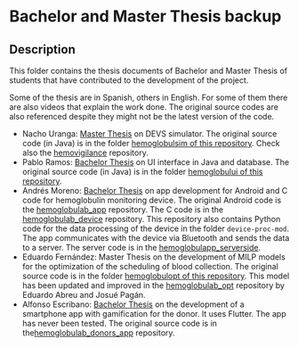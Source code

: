 # Bachelor and Master Thesis backup

## Description

This folder contains the thesis documents of Bachelor and Master Thesis of students that have contributed to the development of the project. 

Some of the thesis are in Spanish, others in English. For some of them there are also videos that explain the work done. The original source codes are also referenced despite they might not be the latest version of the code. 

- Nacho Uranga: [Master Thesis](https://youtu.be/VVGAXvXanxs) on DEVS simulator. The original source code (in Java) is in the folder [hemoglobulsim of this repository](https://github.com/greenlsi/hemoglobulab_MSO/tree/master/hemoglobulsim). Check also the [hemovigilance](https://github.com/greenlsi/hemovigilance) repository.
- Pablo Ramos: [Bachelor Thesis](https://youtu.be/H48Uh2r7KfQ) on UI interface in Java and database. The original source code (in Java) is in the folder [hemoglobului of this repository](https://github.com/greenlsi/hemoglobulab_MSO/tree/master/hemoglobului/java).
- Andrés Moreno: [Bachelor Thesis](https://youtu.be/hqC6O5XZ8tI) on app development for Android and C code for hemoglobulin monitoring device. The original Android code is the [hemoglobulab_app](https://github.com/greenlsi/hemoglobulab_app) repository. The C code is in the [hemoglobulab_device](https://github.com/greenlsi/hemoglobulab_device) repository. This repository also contains Python code for the data processing of the device in the folder `device-proc-mod`. The app communicates with the device via Bluetooth and sends the data to a server. The server code is in the [hemoglobulapp_serverside](https://github.com/greenlsi/hemoglobulapp_serverside).
- Eduardo Fernández: Master Thesis on the development of MILP models for the optimization of the scheduling of blood collection. The original source code is in the folder [hemoglobulopt of this repository](https://github.com/greenlsi/hemoglobulab_MSO/tree/master/hemoglobulopt). This model has been updated and improved in the [hemoglobulab_opt](https://github.com/greenlsi/hemoglobulab_opt/tree/master/hemoglobulopt) repository by Eduardo Abreu and Josué Pagán.
- Alfonso Escribano: [Bachelor Thesis](https://youtu.be/LXsRxujemeU) on the development of a smartphone app with gamification for the donor. It uses Flutter. The app has never been tested. The original source code is in the[hemoglobulab_donors_app](https://github.com/greenlsi/hemoglobulab_donors_app) repository.

